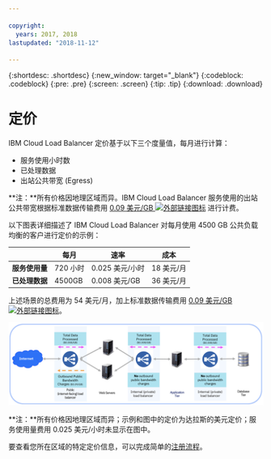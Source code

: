 ```yaml
---

copyright:
  years: 2017, 2018
lastupdated: "2018-11-12"

---
```


{:shortdesc: .shortdesc}
{:new_window: target="_blank"}
{:codeblock: .codeblock}
{:pre: .pre}
{:screen: .screen}
{:tip: .tip}
{:download: .download}


# 定价

IBM Cloud Load Balancer 定价基于以下三个度量值，每月进行计算：

* 服务使用小时数
* 已处理数据
* 出站公共带宽 (Egress)

**注：**所有价格因地理区域而异。IBM Cloud Load Balancer 服务使用的出站公共带宽根据标准数据传输费用 [0.09 美元/GB ![外部链接图标](../../icons/launch-glyph.svg "外部链接图标")](https://www.ibm.com/cloud/bandwidth) 进行计费。

以下图表详细描述了 IBM Cloud Load Balancer 对每月使用 4500 GB 公共负载均衡的客户进行定价的示例：

| | 每月| 速率 | 成本|
| ------------- | ------------- | ------------- | ------------- |
| **服务使用量** | 720 小时|0.025 美元/小时|18 美元/月|
| **已处理数据** | 4500GB | 0.008 美元/GB |36 美元/月|

上述场景的总费用为 54 美元/月，加上标准数据传输费用 [0.09 美元/GB ![外部链接图标](../../icons/launch-glyph.svg "外部链接图标")](https://www.ibm.com/cloud/bandwidth)。

![定价](./images/pricing.png)


**注：**所有价格因地理区域而异；示例和图中的定价为达拉斯的美元定价；服务使用量费用 0.025 美元/小时未显示在图中。

要查看您所在区域的特定定价信息，可以完成简单的[注册流程](https://console.bluemix.net/catalog/infrastructure/load-balancer-group)。
